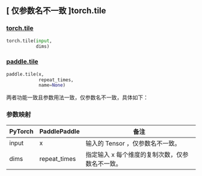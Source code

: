 ## [ 仅参数名不一致 ]torch.tile
### [torch.tile](https://pytorch.org/docs/stable/generated/torch.tile.html?highlight=tile#torch.tile)

```python
torch.tile(input,
           dims)
```

### [paddle.tile](https://www.paddlepaddle.org.cn/documentation/docs/zh/api/paddle/tile_cn.html#tile)

```python
paddle.tile(x,
            repeat_times,
            name=None)
```

两者功能一致且参数用法一致，仅参数名不一致，具体如下：
### 参数映射
| PyTorch       | PaddlePaddle | 备注                                                   |
| ------------- | ------------ | ------------------------------------------------------ |
| input         | x            | 输入的 Tensor ，仅参数名不一致。                   |
| dims          | repeat_times | 指定输入 x 每个维度的复制次数，仅参数名不一致。 |
